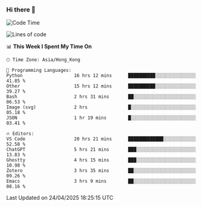 ### Hi there 👋

<!--
**nicehiro/nicehiro** is a ✨ _special_ ✨ repository because its `README.md` (this file) appears on your GitHub profile.

Here are some ideas to get you started:

- 🔭 I’m currently working on ...
- 🌱 I’m currently learning ...
- 👯 I’m looking to collaborate on ...
- 🤔 I’m looking for help with ...
- 💬 Ask me about ...
- 📫 How to reach me: ...
- 😄 Pronouns: ...
- ⚡ Fun fact: ...
-->

<!--START_SECTION:waka-->
![Code Time](http://img.shields.io/badge/Code%20Time-579%20hrs%204%20mins-blue)

![Lines of code](https://img.shields.io/badge/From%20Hello%20World%20I%27ve%20Written-1.7%20million%20lines%20of%20code-blue)

📊 **This Week I Spent My Time On** 

```text
🕑︎ Time Zone: Asia/Hong_Kong

💬 Programming Languages: 
Python                   16 hrs 12 mins      ██████████░░░░░░░░░░░░░░░   41.85 % 
Other                    15 hrs 12 mins      ██████████░░░░░░░░░░░░░░░   39.27 % 
Bash                     2 hrs 31 mins       ██░░░░░░░░░░░░░░░░░░░░░░░   06.53 % 
Image (svg)              2 hrs               █░░░░░░░░░░░░░░░░░░░░░░░░   05.18 % 
JSON                     1 hr 19 mins        █░░░░░░░░░░░░░░░░░░░░░░░░   03.41 % 

🔥 Editors: 
VS Code                  20 hrs 21 mins      █████████████░░░░░░░░░░░░   52.58 % 
ChatGPT                  5 hrs 21 mins       ███░░░░░░░░░░░░░░░░░░░░░░   13.83 % 
Ghostty                  4 hrs 15 mins       ███░░░░░░░░░░░░░░░░░░░░░░   10.98 % 
Zotero                   3 hrs 35 mins       ██░░░░░░░░░░░░░░░░░░░░░░░   09.26 % 
Emacs                    3 hrs 9 mins        ██░░░░░░░░░░░░░░░░░░░░░░░   08.16 % 
```


 Last Updated on 24/04/2025 18:25:15 UTC
<!--END_SECTION:waka-->
